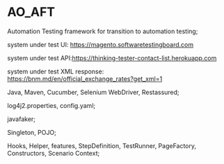# AO_AFT
Automation Testing framework for transition to automation testing;

system under test UI: https://magento.softwaretestingboard.com

system under test API:https://thinking-tester-contact-list.herokuapp.com

system under test XML response: https://bnm.md/en/official_exchange_rates?get_xml=1

Java, Maven, Cucumber, Selenium WebDriver, Restassured;

log4j2.properties, config.yaml;

javafaker; 

Singleton, POJO;

Hooks, Helper, features, StepDefinition, TestRunner, PageFactory, Constructors, Scenario Context;
